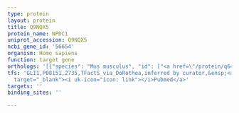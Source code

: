 ```yaml
---
type: protein
layout: protein
title: Q9NQX5
protein_name: NPDC1
uniprot_accession: Q9NQX5
ncbi_gene_id: '56654'
organism: Homo sapiens
function: target gene
orthologs: '[{"species": "Mus musculus", "id": ["<a href=\"/protein/q64322\">Q64322</a>"]}, {"species": "Rattus norvegicus", "id": ["Q6AY81"]}]'
tfs: 'GLI1,P08151,2735,TFactS_via_DoRothea,inferred by curator,&ensp;<a href="https://www.ncbi.nlm.nih.gov/pubmed/?term=11719506%5Buid%5D+OR+22761861%5Buid%5D"
  target="_blank"><i uk-icon="icon: link"></i>Pubmed</a>'
targets: ''
binding_sites: ''

---
```

